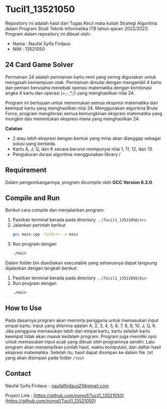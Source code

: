# Tucil1_13521050
Repository ini adalah hasil dari Tugas Kecil mata kuliah Strategi Algoritma dalam Program Studi Teknik Informatika ITB tahun ajaran 2022/2023. Program dalam repository ini dibuat oleh:
 
 * Nama   : Naufal Syifa Firdaus
 * NIM    : 13521050

## 24 Card Game Solver
Permainan 24 adalah permainan kartu remi yang sering digunakan untuk mengasah kemampuan otak. Permainan dimulai dengan mengambil 4 kartu dan pemain berusaha menebak operasi matematika dengan kombinasi angka 4 kartu dan operasi (+,-,*,/) yang menghasilkan nilai 24.

Program ini bertujuan untuk menemukan semua ekspresi matematika dari keempat kartu yang menghasilkan nilai 24. Menggunakan algoritma Brute Force, program mengiterasi semua kemungkinan ekspresi matematika yang mungkin dan menentukan ekspresi mana yang menghasilkan 24. 

**Catatan**
- 2 atau lebih ekspresi dengan bentuk yang mirip akan dianggap sebagai solusi yang berbeda.
- Kartu A, J, Q, dan K secara berurut mempunyai nilai 1, 11, 12, dan 13.
- Pengukuran durasi algoritma menggunakan library /<chrono/>

## Requirement
Dalam pengembangannya, program dicompile oleh **GCC Version 6.3.0**.

## Compile and Run
Berikut cara compile dan menjalankan program:
1. Pastikan terminal berada pada directory `../Tucil1_13521050/src`
2. Jalankan perintah berikut
   ```sh
   gcc main.cpp -lstdc++ -o main 
   ```
3. Run program dengan
   ```sh
   ./main
   ```
   
   
Dalam folder bin disediakan executable yang seharusnya dapat langsung dijalankan dengan langkah berikut:
1. Pastikan terminal berada pada directory `../Tucil1_13521050/bin`
2. Run program dengan
   ```sh
   ./main
   ```

## How to Use
Pada dasarnya program akan meminta pengguna untuk memasukan input empat kartu. Input yang diterima adalah A, 2, 3, 4, 5, 6, 7, 8, 9, 10, J, Q, K. Jika pengguna memasukan lebih dari empat kartu, kartu setelah kartu keempat tidak akan masuk kedalam program. Program juga memiliki opsi untuk memasukan input acak yang dibuat oleh programnya sendiri. Lalu program akan menampilkan jumlah hasil, waktu komputasi, dan daftar hasil ekspresi matematika. Setelah itu, hasil dapat disimpan ke dalam file .txt yang akan disimpan pada folder `/test`

## Contact
Naufal Syifa Firdaus - naufalfirdaus21@gmail.com

Project Link : [https://github.com/nomsf/Tucil1_13521050](https://github.com/nomsf/Tucil1_13521050)
